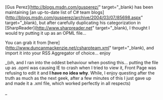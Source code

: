 [Gus Perez](http://blogs.msdn.com/gusperez/" target="_blank) has been maintaining [an up-to-date list of C# team blogs](http://blogs.msdn.com/gusperez/archive/2004/03/07/85698.aspx" target="_blank), but after carefully duplicating his categorization in [SharpReader](http://www.sharpreader.net" target="_blank), I thought I would try putting it up as an OPML file...

You can grab it from [here](http://www.duncanmackenzie.net/csharpteam.xml" target="_blank), and import it into your RSS Aggregator of choice... enjoy

_(oh, and I ran into the oddest behaviour when posting this... putting the file up as .opml was causing IE to crash when I tried to view it, Front Page was refusing to edit it and **I have no idea why**. While, I enjoy questing after the truth as much as the next geek, after a few minutes of this I just gave up and made it a .xml file, which worked perfectly in all respects)

_